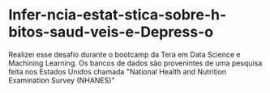 # Infer-ncia-estat-stica-sobre-h-bitos-saud-veis-e-Depress-o
Realizei esse desafio durante o bootcamp da Tera em Data Science e Machining Learning. Os bancos de dados são provenintes de uma pesquisa feita nos Estados Unidos chamada "National Health and Nutrition Examination Survey (NHANES)" 
